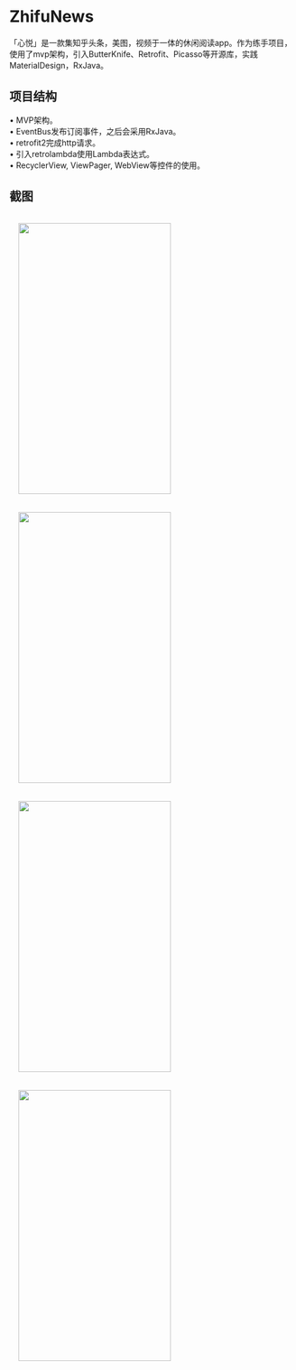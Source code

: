 # ZhifuNews
「心悦」是一款集知乎头条，美图，视频于一体的休闲阅读app。作为练手项目，使用了mvp架构，引入ButterKnife、Retrofit、Picasso等开源库，实践MaterialDesign，RxJava。
## 项目结构
•	MVP架构。<Br>
•	EventBus发布订阅事件，之后会采用RxJava。<Br>
•	retrofit2完成http请求。<Br>
•	引入retrolambda使用Lambda表达式。<Br>
•	RecyclerView, ViewPager, WebView等控件的使用。<Br>
## 截图
 <img src="https://github.com/homcin/ZhifuNews/blob/master/img/1.png" width = "270" height = "480" align=center hspace="16" vspace="16"/>
 <img src="https://github.com/homcin/ZhifuNews/blob/master/img/2.png" width = "270" height = "480" align=center hspace="16" vspace="16"/>
 <img src="https://github.com/homcin/ZhifuNews/blob/master/img/3.png" width = "270" height = "480" align=center hspace="16" vspace="16"/>
 <img src="https://github.com/homcin/ZhifuNews/blob/master/img/4.png" width = "270" height = "480" align=center hspace="16" vspace="16"/>
